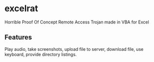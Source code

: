 # excelrat
Horrible Proof Of Concept Remote Access Trojan made in VBA for Excel

## Features
Play audio, take screenshots, upload file to server, download file, use keyboard, provide directory listings.
